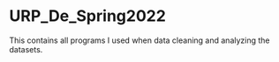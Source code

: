 # URP_De_Spring2022
This contains all programs I used when data cleaning and analyzing the datasets.
